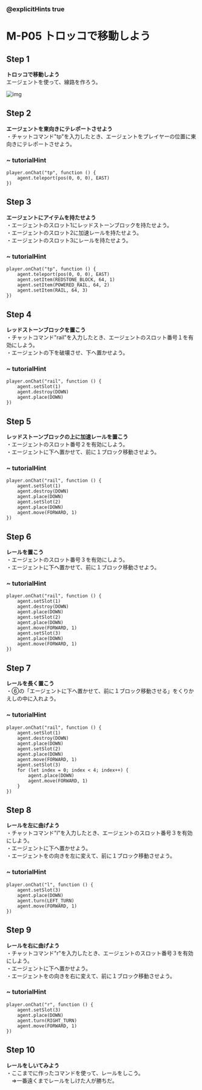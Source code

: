 ### @explicitHints true

# M-P05 トロッコで移動しよう

## Step 1 	
**トロッコで移動しよう**  
エージェントを使って、線路を作ろう。

![img](https://teck89.xsrv.jp/MEE_tutorial/img/M-P05.png)

## Step 2 	
**エージェントを東向きにテレポートさせよう**  
・チャットコマンド"tp"を入力したとき、エージェントをプレイヤーの位置に東向きにテレポートさせよう。  

### ~ tutorialHint

```blocks
player.onChat("tp", function () {
    agent.teleport(pos(0, 0, 0), EAST)
})
```

## Step 3 	
**エージェントにアイテムを持たせよう**  
・エージェントのスロット1にレッドストーンブロックを持たせよう。  
・エージェントのスロット2に加速レールを持たせよう。  
・エージェントのスロット3にレールを持たせよう。

### ~ tutorialHint
```blocks
player.onChat("tp", function () {
    agent.teleport(pos(0, 0, 0), EAST)
    agent.setItem(REDSTONE_BLOCK, 64, 1)
    agent.setItem(POWERED_RAIL, 64, 2)
    agent.setItem(RAIL, 64, 3)
})
```

## Step 4 	
**レッドストーンブロックを置こう**  
・チャットコマンド"rail"を入力したとき、エージェントのスロット番号１を有効にしよう。  
・エージェントの下を破壊させ、下へ置かせよう。

### ~ tutorialHint
```blocks
player.onChat("rail", function () {
    agent.setSlot(1)
    agent.destroy(DOWN)
    agent.place(DOWN)
})
```

## Step 5 	
**レッドストーンブロックの上に加速レールを置こう**  
・エージェントのスロット番号２を有効にしよう。  
・エージェントに下へ置かせて、前に１ブロック移動させよう。

### ~ tutorialHint
```blocks
player.onChat("rail", function () {
    agent.setSlot(1)
    agent.destroy(DOWN)
    agent.place(DOWN)
    agent.setSlot(2)
    agent.place(DOWN)
    agent.move(FORWARD, 1)
})
```

## Step 6 	
**レールを置こう**  
・エージェントのスロット番号３を有効にしよう。  
・エージェントに下へ置かせて、前に１ブロック移動させよう。

### ~ tutorialHint
```blocks
player.onChat("rail", function () {
    agent.setSlot(1)
    agent.destroy(DOWN)
    agent.place(DOWN)
    agent.setSlot(2)
    agent.place(DOWN)
    agent.move(FORWARD, 1)
    agent.setSlot(3)
    agent.place(DOWN)
    agent.move(FORWARD, 1)
})
```

## Step 7 	
**レールを長く置こう**  
・⑥の「エージェントに下へ置かせて、前に１ブロック移動させる」をくりかえしの中に入れよう。  

### ~ tutorialHint
```blocks
player.onChat("rail", function () {
    agent.setSlot(1)
    agent.destroy(DOWN)
    agent.place(DOWN)
    agent.setSlot(2)
    agent.place(DOWN)
    agent.move(FORWARD, 1)
    agent.setSlot(3)
    for (let index = 0; index < 4; index++) {
        agent.place(DOWN)
        agent.move(FORWARD, 1)
    }
})
```

## Step 8 	
**レールを左に曲げよう**  
・チャットコマンド"l"を入力したとき、エージェントのスロット番号３を有効にしよう。  
・エージェントに下へ置かせよう。  
・エージェントをの向きを左に変えて、前に１ブロック移動させよう。

### ~ tutorialHint
```blocks
player.onChat("l", function () {
    agent.setSlot(3)
    agent.place(DOWN)
    agent.turn(LEFT_TURN)
    agent.move(FORWARD, 1)
})
```

## Step 9 	
**レールを右に曲げよう**  
・チャットコマンド"r"を入力したとき、エージェントのスロット番号３を有効にしよう。  
・エージェントに下へ置かせよう。  
・エージェントをの向きを右に変えて、前に１ブロック移動させよう。

### ~ tutorialHint
```blocks
player.onChat("r", function () {
    agent.setSlot(3)
    agent.place(DOWN)
    agent.turn(RIGHT_TURN)
    agent.move(FORWARD, 1)
})
```

## Step 10 	
**レールをしいてみよう**  
・ここまでに作ったコマンドを使って、レールをしこう。  
　⇒一番遠くまでレールをしけた人が勝ちだ。
